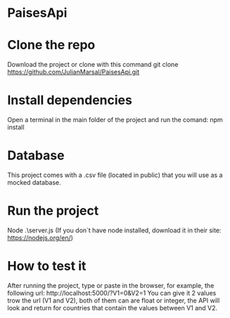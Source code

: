 # PaisesApi

# Clone the repo 
 Download the project or clone with this command git clone https://github.com/JulianMarsal/PaisesApi.git

# Install dependencies
Open a terminal in the main folder of the project and run the comand: npm install

# Database
 This project comes with a .csv file (located in public) that you will use as a mocked database.
 
# Run the project
 Node .\server.js
 (If you don´t have node installed, download it in their site: https://nodejs.org/en/)
 
# How to test it
 After running the project, type or paste in the browser, for example, the following url: http://localhost:5000/?V1=0&V2=1
You can give it 2 values trow the url (V1 and V2), both of them can are float or integer, the API will look and return for countries that contain the values between V1 and V2.
